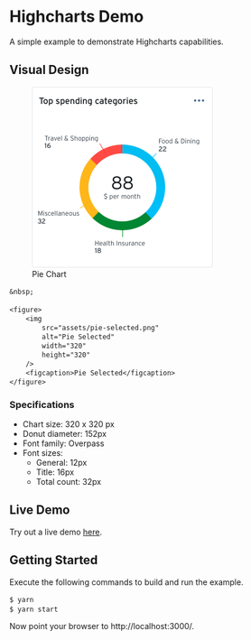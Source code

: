 # Highcharts Demo

A simple example to demonstrate Highcharts capabilities.

## Visual Design

<div>
    <figure>
        <img
            src="assets/pie-chart.png"
            alt="Pie Chart"
            width="320"
            height="320"
        />
        <figcaption>Pie Chart</figcaption>
    </figure>
    
    &nbsp;
    
    <figure>
        <img
            src="assets/pie-selected.png"
            alt="Pie Selected"
            width="320"
            height="320"
        />
        <figcaption>Pie Selected</figcaption>
    </figure>
</div>

### Specifications

-   Chart size: 320 x 320 px
-   Donut diameter: 152px
-   Font family: Overpass
-   Font sizes:
    -   General: 12px
    -   Title: 16px
    -   Total count: 32px

## Live Demo

Try out a live demo [here](https://example.com).

## Getting Started

Execute the following commands to build and run the example.

```bash
$ yarn
$ yarn start
```

Now point your browser to http://localhost:3000/.
